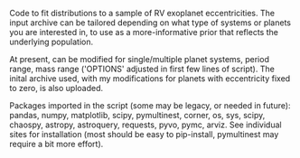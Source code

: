 Code to fit distributions to a sample of RV exoplanet eccentricities. The input archive can be tailored depending on what type of systems or planets you are interested in, to use as a more-informative prior that reflects the underlying population. 

At present, can be modified for single/multiple planet systems, period range, mass range ('OPTIONS' adjusted in first few lines of script). The inital archive used, with my modifications for planets with eccentricity fixed to zero, is also uploaded.

Packages imported in the script (some may be legacy, or needed in future): pandas, numpy, matplotlib, scipy, pymultinest, corner, os, sys, scipy, chaospy, astropy, astroquery, requests, pyvo, pymc, arviz. See individual sites for installation (most should be easy to pip-install, pymultinest may require a bit more effort). 

